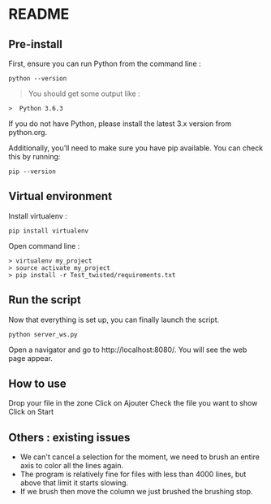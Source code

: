 # README

## Pre-install
First, ensure you can run Python from the command line :
```
python --version
```
> You should get some output like :
```
>  Python 3.6.3
```
If you do not have Python, please install the latest 3.x version from python.org.

Additionally, you’ll need to make sure you have pip available. You can check this by running:
```
pip --version
```


## Virtual environment
Install virtualenv :
```
pip install virtualenv
```


Open command line :
```
> virtualenv my_project
> source activate my_project
> pip install -r Test_twisted/requirements.txt
```

## Run the script
Now that everything is set up, you can finally launch the script.
```
python server_ws.py
```
Open a navigator and go to http://localhost:8080/. You will see the web page appear.


## How to use
Drop your file in the zone
Click on Ajouter
Check the file you want to show
Click on Start

## Others : existing issues
- We can't cancel a selection for the moment, we need to brush an entire axis to color all the lines again.
- The program is relatively fine for files with less than 4000 lines, but above that limit it starts slowing.
- If we brush then move the column we just brushed the brushing stop.
